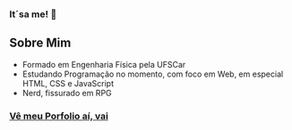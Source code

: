 ### It´sa me! 👋

## Sobre Mim
- Formado em Engenharia Física pela UFSCar
- Estudando Programação no momento, com foco em Web, em especial HTML, CSS e JavaScript
- Nerd, fissurado em RPG

### <a href="https://enyus.github.io/">Vê meu Porfolio aí, vai</a>
